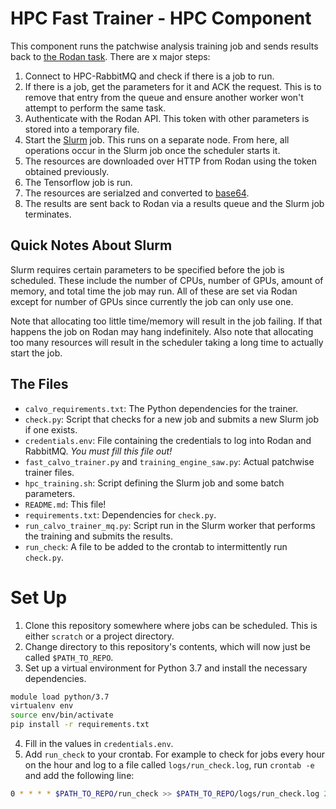 # HPC Fast Trainer - HPC Component

This component runs the patchwise analysis training job and sends results back to [the Rodan task](https://github.com/JRegimbal/hpc-fast-trainer).
There are x major steps:

1. Connect to HPC-RabbitMQ and check if there is a job to run.
2. If there is a job, get the parameters for it and ACK the request.
This is to remove that entry from the queue and ensure another worker
won't attempt to perform the same task.
3. Authenticate with the Rodan API. This token with other parameters
is stored into a temporary file.
4. Start the [Slurm](https://slurm.schedmd.com/documentation.html) job. This runs on a separate node. From here, all
operations occur in the Slurm job once the scheduler starts it.
5. The resources are downloaded over HTTP from Rodan using the token obtained previously.
6. The Tensorflow job is run.
7. The resources are serialzed and converted to [base64](https://en.wikipedia.org/wiki/Base64).
8. The results are sent back to Rodan via a results queue and the Slurm job terminates.

## Quick Notes About Slurm

Slurm requires certain parameters to be specified before the job is scheduled.
These include the number of CPUs, number of GPUs, amount of memory, and total time
the job may run.
All of these are set via Rodan except for number of GPUs since currently the job
can only use one.

Note that allocating too little time/memory will result in the job failing. If that
happens the job on Rodan may hang indefinitely. Also note that allocating too many
resources will result in the scheduler taking a long time to actually start the
job.

## The Files

* `calvo_requirements.txt`: The Python dependencies for the trainer.
* `check.py`: Script that checks for a new job and submits a new Slurm job if one exists.
* `credentials.env`: File containing the credentials to log into Rodan and RabbitMQ.
*You must fill this file out!*
* `fast_calvo_trainer.py` and `training_engine_saw.py`: Actual patchwise trainer files.
* `hpc_training.sh`: Script defining the Slurm job and some batch parameters.
* `README.md`: This file!
* `requirements.txt`: Dependencies for `check.py`.
* `run_calvo_trainer_mq.py`: Script run in the Slurm worker that performs the training and submits the results.
* `run_check`: A file to be added to the crontab to intermittently run `check.py`.

# Set Up

1. Clone this repository somewhere where jobs can be scheduled. This is either `scratch` or a project directory.
2. Change directory to this repository's contents, which will now just be called `$PATH_TO_REPO`.
3. Set up a virtual environment for Python 3.7 and install the necessary dependencies.
```bash
module load python/3.7
virtualenv env
source env/bin/activate
pip install -r requirements.txt
```
4. Fill in the values in `credentials.env`.
5. Add `run_check` to your crontab. For example to check for jobs every hour on the hour and log to a file
called `logs/run_check.log`, run `crontab -e` and add the following line:
```sh
0 * * * * $PATH_TO_REPO/run_check >> $PATH_TO_REPO/logs/run_check.log 2>&1
```
